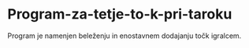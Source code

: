 # Program-za-tetje-to-k-pri-taroku
Program je namenjen beleženju in enostavnem dodajanju točk igralcem.
